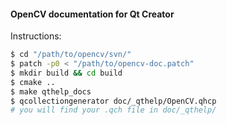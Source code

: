 #### OpenCV documentation for Qt Creator

Instructions:

``` bash
$ cd "/path/to/opencv/svn/"
$ patch -p0 < "/path/to/opencv-doc.patch"
$ mkdir build && cd build
$ cmake ..
$ make qthelp_docs
$ qcollectiongenerator doc/_qthelp/OpenCV.qhcp
# you will find your .qch file in doc/_qthelp/
```
